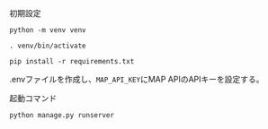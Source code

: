 初期設定
```
python -m venv venv

. venv/bin/activate  

pip install -r requirements.txt
```

.envファイルを作成し、`MAP_API_KEY`にMAP APIのAPIキーを設定する。

起動コマンド
```
python manage.py runserver
```
